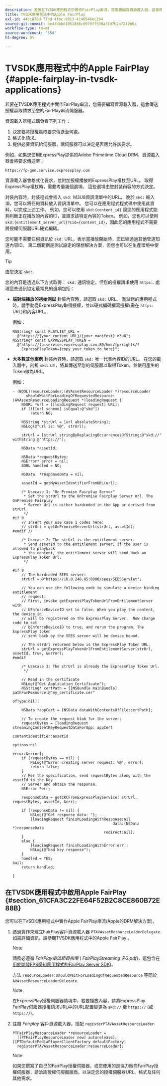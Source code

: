 ```yaml
---
description: 若要在TVSDK應用程式中實作FairPlay串流，您需要編寫資源載入器，這會傳送授權贏取請求至您的FairPlay串流伺服器。
title: TVSDK應用程式中的Apple FairPlay
exl-id: 44bc076d-77bd-4fbc-9813-4146546ec264
source-git-commit: be43bbbd1051886c8979ff590a3197b2a7249b6a
workflow-type: tm+mt
source-wordcount: '554'
ht-degree: 0%

---
```


# TVSDK應用程式中的Apple FairPlay {#apple-fairplay-in-tvsdk-applications}

若要在TVSDK應用程式中實作FairPlay串流，您需要編寫資源載入器，這會傳送授權贏取請求至您的FairPlay串流伺服器。

資源載入器程式碼負責下列工作：

1. 決定要將授權贏取要求傳送至何處。
1. 格式化請求。
1. 提供必要資訊給伺服器，讓伺服器可以決定是否應允許該要求。

例如，如果您使用ExpressPlay提供的Adobe Primetime Cloud DRM，資源載入器會將要求傳送至：

```
https://fp-gen.service.expressplay.com
```

資源載入器會格式化要求，並附加授權播放的ExpressPlay權杖至URL。 取得ExpressPlay權杖時，需要考量幾個選項。 這些選項由您封裝內容的方式決定。

封裝內容時，封裝程式會插入 `skd:` M3U8資訊清單中的URL。 晚於 `skd:` 輸入項，您可以將任何資料放入資訊清單中。 您可以在應用程式程式碼中使用此資料，以完成上述工作。 例如，您可以使用 `skd:{content_id}` 讓您的應用程式能夠判斷正在播放的內容的ID，並請求該特定內容的Token。 例如，您也可以使用 `skd:{entitlement_server_url}?cid={content_id}`，因此您的應用程式不需要將授權伺服器URL硬式編碼。

您可能不需要任何資訊於 `skd:` URL，表示當播放開始時，您已經透過其他管道知道內容ID。 第二個範例是測試設定的理想解決方案，但您也可以在生產環境中使用。

>[!TIP]
>
>由您決定 `skd:`.

您的內容是透過以下方式取得： `skd:` 通訊協定，但您的授權請求使用 `https:`. 處理這些通訊協定最常見的選項包括：

* **端對端播放的初始測試** 封裝內容時，請選取 `skd:` URL。 測試您的應用程式時，請手動從ExpressPlay取得授權，並以硬式編碼撰寫授權(需在 `https:` URL)和內容URL。

   例如：

   ```
   NSString* const PLAYLIST_URL =  
     @"https://{your_content_URL}/{your_manifest}.m3u8"; 
   NSString* const EXPRESSPLAY_TOKEN =  
     @"https://fp.service.expressplay.com:80/hms/fp/rights/? 
       ExpressPlayToken={copy_your_token_to_here}";
   ```

* **大多數其他案例** 封裝內容時，請選取 `skd:` 唯一代表內容ID的URL。 在您的載入器中，剖析 `skd:` url，將其傳送至您的伺服器以取得Token，並使用產生的Token做為URL。

   例如：

   ```
   - (BOOL)resourceLoader:(AVAssetResourceLoader *)resourceLoader  
         shouldWaitForLoadingOfRequestedResource:(AVAssetResourceLoadingRequest *)loadingRequest { 
       NSURL *url = [[loadingRequest request] URL]; 
       if (![[url scheme] isEqual:@"skd"]) 
           return NO; 
   
       NSString *strUrl = [url absoluteString]; 
       NSLog(@"url is: %@", strUrl); 
   
       strUrl = [strUrl stringByReplacingOccurrencesOfString:@"skd://" withString:@"https://"]; 
   
       NSData *assetId; 
   
       NSData *requestBytes; 
       NSError* error = nil; 
       BOOL handled = NO; 
   
       NSData  *responseData = nil; 
   
       assetId = getMyAssetIdentifierFromURL(url); 
   
       /* Usecase 1: "On Premise Fairplay Server" 
        * Set the strUrl to the OnPremise Fairplay Server Url. The OnPremise Fairplay  
        * Server Url is either hardcoded in the App or derived from strUrl. 
        */ 
   #if 0  
       // Insert your use case 1 codes here: 
       // strUrl = getOnPremiseServerUrl(strUrl, assetId); 
   #endif // 
   
       /* Usecase 2: The strUrl is the entitlement server. 
        * Send assetId to the entitlement server; if the user is allowed to playback  
        * the content, the entitlement server will send back an ExpressPlay Token Url. 
        */ 
   
   #if 0 
       // The hardcoded SEES server: 
       strUrl = @"https://10.0.248.85:8080/sees/SEESServlet"; 
   
       // You can use the following code to simulate a device binding entitlement  
       // request:  
       // First, invoke getExpressPlayTokenUrlFromEntilementServer with  
       // bEnforceDeviceID set to false. When you play the content, the device_id  
       // will be registered on the ExpressPlay Server.  Now change code to set  
       // bEnforceDeviceID to true, and rerun the program. The ExpressPlay token  
       // sent back by the SEES server will be device bound. 
   
       // The strUrl returned below is the ExpressPlay Token URL. 
       strUrl = getExpressPlayTokenUrlFromEntilementServer(strUrl, assetId, true, &error); 
   #endif 
   
       /* Usecase 3: The strUrl is already the ExpressPlay Token Url. 
        */ 
   
       // Read in the certificate 
       NSLog(@"Get Application Certificate"); 
       NSString* certPath = [[NSBundle mainBundle] pathForResource:@"my_certificate.cer"  
                                                            ofType:nil]; 
   
       NSData *appCert = [NSData dataWithContentsOfFile:certPath]; 
   
       // To create the request blob for the server: 
       requestBytes = [loadingRequest streamingContentKeyRequestDataForApp: appCert 
                                                         contentIdentifier:assetId  
                                                                   options:nil  
                                                                     error:&error]; 
       if (requestBytes == nil) { 
           NSLog(@"Error creating server request: %@", error); 
           return false; 
       } 
       // Per the specification, send requestBytes along with the assetId to the Key 
       // Server and obtain the response. 
       NSError *err; 
   
       responseData = getCKCFromExpressPlayService( strUrl, requestBytes, assetId, &err); 
   
       if (responseData != nil) { 
           NSLog(@"Get response data: "); 
           [loadingRequest finishLoadingWithResponse:nil  
                                                data:(NSData *)responseData 
                                            redirect:nil]; 
       } 
       else { 
           [loadingRequest finishLoadingWithError:err]; 
           NSLog(@"bad key response"); 
       } 
       handled = YES; 
   bail: 
       return handled; 
   
   }
   ```

## 在TVSDK應用程式中啟用Apple FairPlay {#section_61CFA3C22FE64F52B2C8CE860B72E88B}

您可以在TVSDK應用程式中實作Apple FairPlay串流(Apple的DRM解決方案)。

1. 透過實作來建立FairPlay客戶資源載入器 `PTAVAssetResourceLoaderDelegate`. 如需詳細資訊，請參閱TVSDK應用程式中的Apple FairPlay 。

   >[!NOTE]
   >
   >請務必遵循 *FairPlay串流節目指南* ( *FairPlayStreaming_PG.pdf*)，這包含在 [用於開發FPS感知應用程式的FairPlay Server SDK](https://developer.apple.com/services-account/download?path=/Developer_Tools/FairPlay_Streaming_SDK/FairPlay_Streaming_Server_SDK.zip))。

   方法 `resourceLoader:shouldWaitForLoadingOfRequestedResource` 等同於 `AVAssetResourceLoaderDelegate`.

   >[!NOTE]
   >
   >在ExpressPlay授權伺服器情境中，若要播放內容，請將ExpressPlay FairPlay伺服器授權請求URL中的URL配置變更為 `skd://` 至 `https://` (或 `https://`)。

1. 註冊 *Fairplay* 客戶資源載入器，搭配 `registerPTAVAssetResourceLoader`.

   ```
   PTFairPlayResourceLoader *resourceLoader =  
     [[PTFairPlayResourceLoader new] autorelease];  
   [[PTDefaultMediaPlayerClientFactory defaultFactory]  
     registerPTAVAssetResourceLoader:resourceLoader];
   ```

   >[!NOTE]
   >
   >如果您撰寫了自己的FairPlay授權伺服器，或您使用的是協力廠商FairPlay授權伺服器，請洽詢授權伺服器廠商，以決定您的授權伺服器URL、格式及任何其他需求。
